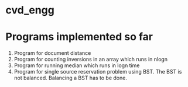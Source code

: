 # cvd_engg
# Programs implemented so far
1. Program for document distance
2. Program for counting inversions in an array which runs in nlogn
3. Program for running median which runs in logn time
4. Program for single source reservation problem using BST.
   The BST is not balanced. Balancing a BST has to be done.
